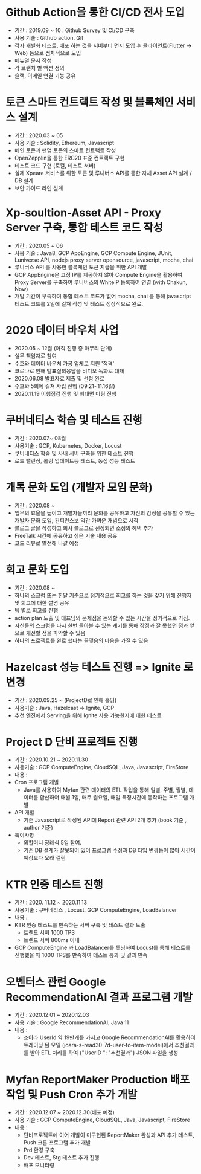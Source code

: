 
# Github Action을 통한 CI/CD 전사 도입

- 기간 : 2019.09 ~ 10 : Github Survey 및 CI/CD 구축
- 사용 기술 : Github action. Git
- 각자 개별화 테스트, 배포 하는 것을 서버부터 먼저 도입 후 클라이언트(Flutter -> Web) 등으로 점차적으로 도입
- 메뉴얼 문서 작성
- 각 브랜치 별 액션 정의
- 슬랙, 이메일 연결 기능 공유

# 토큰 스마트 컨트랙트 작성 및 블록체인 서비스 설계

- 기간 : 2020.03 ~ 05
- 사용 기술 : Solidity, Ethereum, Javascript 
- 메인 토큰과 팬덤 토큰의 스마트 컨트랙트 작성
- OpenZepplin을 통한 ERC20 표준 컨트랙트 구현
- 테스트 코드 구현 (로컬, 테스트 서버)
- 실제 Xpeare 서비스를 위한 토큰 및 루니버스 API를 통한 자체 Asset API 설계 / DB 설계
- 보안 가이드 라인 설계

# Xp-soultion-Asset API - Proxy Server 구축, 통합 테스트 코드 작성 

- 기간 : 2020.05 ~ 06
- 사용 기술 : Java8, GCP AppEngine, GCP Compute Engine, JUnit, Luniverse API, nodejs proxy server opensource, javascript, mocha, chai
- 루니버스 API 를 사용한 블록체인 토큰 지급을 위한 API 개발
- GCP AppEngine은 고정 IP를 제공하지 않아 Compute Engine을 활용하여 Proxy Server를 구축하여 루니버스의
WhiteIP 등록하여 연결 (with Chakun, Now)
- 개발 기간이 부족하여 통합 테스트 코드가 없어 mocha, chai 를 통해 javascript 테스트 코드를 2일에 걸쳐 작성 및 테스트 정상적으로 완료. 

# 2020 데이터 바우처 사업

- 2020.05 ~ 12월 (아직 진행 중 마무리 단계)
- 실무 책임자로 참여 
- 수호와 데이터 바우처 가공 업체로 지원 '적격'
- 코로나로 인해 발표질의응답을 비디오 녹화로 대체
- 2020.06.08 발표자료 제출 및 선정 완료  
- 수호와 5회에 걸쳐 사업 진행 (09.21~11.16일)
- 2020.11.19 이행점검 진행 및 비대면 미팅 진행 


# 쿠버네티스 학습 및 테스트 진행 

- 기간 : 2020.07~ 08월
- 사용기술 : GCP, Kubernetes, Docker, Locust
- 쿠버네티스 학습 및 사내 서버 구축을 위한 테스트 진행
- 로드 밸런싱, 롤링 업데이트등 테스트, 동접 성능 테스트

# 개톡 문화 도입 (개발자 모임 문화)

- 기간 : 2020.08 ~
- 업무의 효율을 높이고 개발자들끼리 문화를 공유하고 자신의 감정을 공유할 수 있는 개발자 문화 도입, 컨퍼런스보 약간 가벼운 개념으로 시작
- 블로그 글을 작성하고 회사 블로그로 선정되면 소정의 혜택 추가
- FreeTalk 시간에 공유하고 싶은 기술 내용 공유
- 코드 리뷰로 발전해 나갈 예정

# 회고 문화 도입

- 기간 : 2020.08 ~ 
- 하나의 스크럼 또는 한달 기준으로 정기적으로 회고를 하는 것을 갖기 위해 진행자 및 회고에 대한 설명 공유
- 팀 별로 회고를 진행
- action plan 도출 및 대표님의 문제점을 논의할 수 있는 시간을 정기적으로 가짐.
- 자신들의 스크럼을 다시 한번 돌아볼 수 있는 계기를 통해 장점과 잘 못했던 점과 앞으로 개선할 점을 파악할 수 있음
- 하나의 프로젝트를 완료 했다는 끝맺음의 마음을 가질 수 있음
 
 # Hazelcast 성능 테스트 진행 =>  Ignite 로 변경 
 - 기간 : 2020.09.25 ~ (ProjectD로 인해 홀딩)
 - 사용기술 : Java, Hazelcast => Ignite, GCP
 - 추천 엔진에서 Serving을 위해 Ignite 사용 가능한지에 대한 테스트
 
 # Project D 단비 프로젝트 진행
 - 기간 : 2020.10.21 ~ 2020.11.30 
 - 사용기술 : GCP ComputeEngine, CloudSQL, Java, Javascript, FireStore 
 - 내용 :
 - Cron 프로그램 개발 
    - Java를 사용하여 Myfan 관련 데이터의 ETL 작업을 통해 일별, 주별, 월별, 데이터를 합산하어 매월 1일, 매주 월요일, 매일 특정시간에
    동작하는 프로그램 개발
 - API 개발 
    - 기존 Javascript로 작성된 API에 Report 관련 API 2개 추가 (book 기준 , author 기준)
 - 특이사항 
    - 외할머니 장례식 5일 참여. 
    - 기존 DB 설계가 잘못되어 있어 프로그램 수정과 DB 타입 변경등이 많아 시간이 예상보다 오래 걸림
    
 # KTR 인증 테스트 진행 
 
 - 기간 : 2020. 11.12 ~ 2020.11.13
 - 사용기술 : 쿠버네티스 , Locust, GCP ComputeEngine, LoadBalancer 
 - 내용 : 
  - KTR 인증 테스트를 만족하는 서버 구축 및 테스트 결과 도출 
      - 트렌드 서버 1000 TPS 
      - 트렌드 서버 800ms 이내
  - GCP ComputeEngine 과 LoadBalancer를 튜닝하여 Locust를 통해 테스트를 진행했을 때 1000 TPS를 만족하여 테스트 통과 및 결과 만족 
 
 # 오벤터스 관련 Google RecommendationAI 결과 프로그램 개발
 
 - 기간 : 2020.12.01 ~ 2020.12.03
 - 사용 기술 : Google RecommendationAI, Java 11
 - 내용 : 
    - 조아라 UserId 약 19만개를 가지고 Google RecommendationAI를 활용하여 트레이닝 된 모델 (joara-s-read30-7d-user-to-item-model)에서 추천결과를 받아
    ETL 처리를 하여 {"UserID ": "추천결과"} JSON 파일을 생성 

 # Myfan ReportMaker Production 배포 작업 및 Push Cron 추가 개발 
 
 - 기간 : 2020.12.07 ~ 2020.12.30(배포 예정)
 - 사용 기술 : GCP ComputeEngine, CloudSQL, Java, Javascript, FireStore 
 - 내용 : 
    - 단비프로젝트에 이어 개발이 미구현된 ReportMaker 완성과 API 추가 테스트, Push 크론 프로그램 추가 개발 
    - Prd 환경 구축  
    - Dev 테스트, Stg 테스트 추가 진행
    - 배포 모니터링 
 
